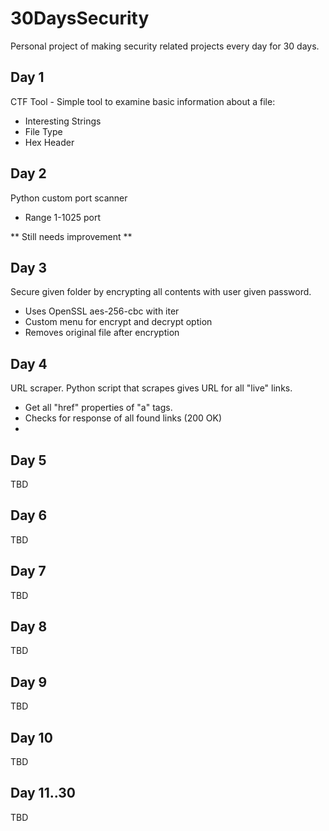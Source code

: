 
# 30DaysSecurity
Personal project of making security related projects every day for 30 days.

## Day 1 

CTF Tool -  Simple tool to examine basic information about a file:

- Interesting Strings
- File Type
- Hex Header

## Day 2

Python custom port scanner

- Range 1-1025 port

** Still needs improvement **


## Day 3

Secure given folder by encrypting all contents with user given password. 

- Uses OpenSSL aes-256-cbc with iter
- Custom menu for encrypt and decrypt option
- Removes original file after encryption


## Day 4

URL scraper. Python script that scrapes gives URL for all "live" links.

- Get all "href" properties of "a" tags.
- Checks for response of all found links (200 OK)
- 

## Day 5

TBD

## Day 6

TBD

## Day 7

TBD

## Day 8

TBD

## Day 9

TBD

## Day 10

TBD

## Day 11..30
TBD

